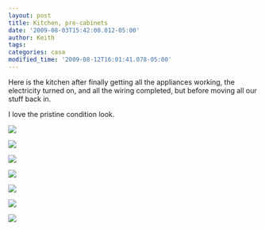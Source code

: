 ```yaml
---
layout: post
title: Kitchen, pre-cabinets
date: '2009-08-03T15:42:00.012-05:00'
author: Keith
tags:
categories: casa
modified_time: '2009-08-12T16:01:41.078-05:00'
---
```

Here is the kitchen after finally getting all the appliances working,
the electricity turned on, and all the wiring completed, but before
moving all our stuff back in.

I love the pristine condition look.

[![]({{site.baseurl}}/assets/images/IMG_6345.JPG)]({{site.baseurl}}/assets/images/IMG_6345.JPG)

[![]({{site.baseurl}}/assets/images/IMG_6328.JPG)]({{site.baseurl}}/assets/images/IMG_6328.JPG)

[![]({{site.baseurl}}/assets/images/IMG_6340.JPG)]({{site.baseurl}}/assets/images/IMG_6340.JPG)

[![]({{site.baseurl}}/assets/images/IMG_6341.JPG)]({{site.baseurl}}/assets/images/IMG_6341.JPG)

[![]({{site.baseurl}}/assets/images/IMG_6333.JPG)]({{site.baseurl}}/assets/images/IMG_6333.JPG)

[![]({{site.baseurl}}/assets/images/IMG_6338.JPG)]({{site.baseurl}}/assets/images/IMG_6338.JPG)

[![]({{site.baseurl}}/assets/images/IMG_6337.JPG)]({{site.baseurl}}/assets/images/IMG_6337.JPG)
